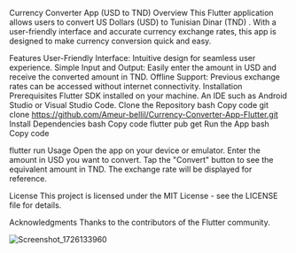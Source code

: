 Currency Converter App (USD to TND)
Overview
This Flutter application allows users to convert US Dollars (USD) to Tunisian Dinar (TND) . With a user-friendly interface and accurate currency exchange rates, this app is designed to make currency conversion quick and easy.

Features
User-Friendly Interface: Intuitive design for seamless user experience.
Simple Input and Output: Easily enter the amount in USD and receive the converted amount in TND.
Offline Support: Previous exchange rates can be accessed without internet connectivity.
Installation
Prerequisites
Flutter SDK installed on your machine.
An IDE such as Android Studio or Visual Studio Code.
Clone the Repository
bash
Copy code
git clone https://github.com/Ameur-bellil/Currency-Converter-App-Flutter.git
Install Dependencies
bash
Copy code
flutter pub get
Run the App
bash
Copy code

flutter run
Usage
Open the app on your device or emulator.
Enter the amount in USD you want to convert.
Tap the "Convert" button to see the equivalent amount in TND.
The exchange rate will be displayed for reference.

License
This project is licensed under the MIT License - see the LICENSE file for details.

Acknowledgments
Thanks to the contributors of the Flutter community.

![Screenshot_1726133960](https://github.com/user-attachments/assets/e59ce247-e4dd-4f4f-ada6-2bbc5b04f032)

